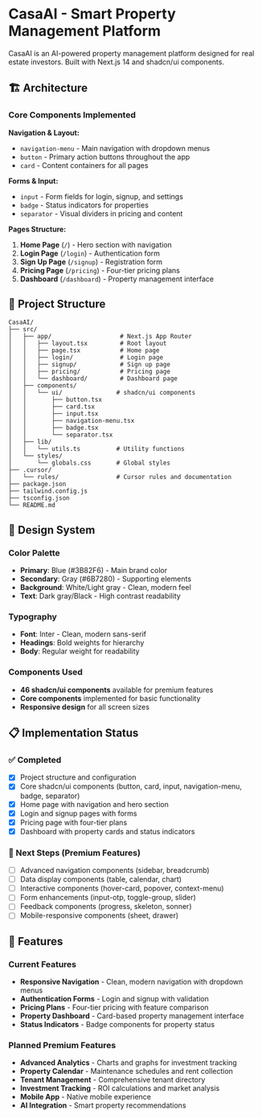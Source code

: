 # CasaAI - Smart Property Management Platform

CasaAI is an AI-powered property management platform designed for real estate investors. Built with Next.js 14 and shadcn/ui components.

## 🏗️ Architecture

### Core Components Implemented

**Navigation & Layout:**
- `navigation-menu` - Main navigation with dropdown menus
- `button` - Primary action buttons throughout the app
- `card` - Content containers for all pages

**Forms & Input:**
- `input` - Form fields for login, signup, and settings
- `badge` - Status indicators for properties
- `separator` - Visual dividers in pricing and content

**Pages Structure:**
1. **Home Page** (`/`) - Hero section with navigation
2. **Login Page** (`/login`) - Authentication form
3. **Sign Up Page** (`/signup`) - Registration form
4. **Pricing Page** (`/pricing`) - Four-tier pricing plans
5. **Dashboard** (`/dashboard`) - Property management interface

## 📁 Project Structure

```
CasaAI/
├── src/
│   ├── app/                   # Next.js App Router
│   │   ├── layout.tsx         # Root layout
│   │   ├── page.tsx           # Home page
│   │   ├── login/             # Login page
│   │   ├── signup/            # Sign up page
│   │   ├── pricing/           # Pricing page
│   │   └── dashboard/         # Dashboard page
│   ├── components/
│   │   └── ui/               # shadcn/ui components
│   │       ├── button.tsx
│   │       ├── card.tsx
│   │       ├── input.tsx
│   │       ├── navigation-menu.tsx
│   │       ├── badge.tsx
│   │       └── separator.tsx
│   ├── lib/
│   │   └── utils.ts          # Utility functions
│   └── styles/
│       └── globals.css       # Global styles
├── .cursor/
│   └── rules/                # Cursor rules and documentation
├── package.json
├── tailwind.config.js
├── tsconfig.json
└── README.md
```

## 🎨 Design System

### Color Palette
- **Primary**: Blue (#3B82F6) - Main brand color
- **Secondary**: Gray (#6B7280) - Supporting elements
- **Background**: White/Light gray - Clean, modern feel
- **Text**: Dark gray/Black - High contrast readability

### Typography
- **Font**: Inter - Clean, modern sans-serif
- **Headings**: Bold weights for hierarchy
- **Body**: Regular weight for readability

### Components Used
- **46 shadcn/ui components** available for premium features
- **Core components** implemented for basic functionality
- **Responsive design** for all screen sizes

## 📋 Implementation Status

### ✅ Completed
- [x] Project structure and configuration
- [x] Core shadcn/ui components (button, card, input, navigation-menu, badge, separator)
- [x] Home page with navigation and hero section
- [x] Login and signup pages with forms
- [x] Pricing page with four-tier plans
- [x] Dashboard with property cards and status indicators

### 🔄 Next Steps (Premium Features)
- [ ] Advanced navigation components (sidebar, breadcrumb)
- [ ] Data display components (table, calendar, chart)
- [ ] Interactive components (hover-card, popover, context-menu)
- [ ] Form enhancements (input-otp, toggle-group, slider)
- [ ] Feedback components (progress, skeleton, sonner)
- [ ] Mobile-responsive components (sheet, drawer)

## 🎯 Features

### Current Features
- **Responsive Navigation** - Clean, modern navigation with dropdown menus
- **Authentication Forms** - Login and signup with validation
- **Pricing Plans** - Four-tier pricing with feature comparison
- **Property Dashboard** - Card-based property management interface
- **Status Indicators** - Badge components for property status

### Planned Premium Features
- **Advanced Analytics** - Charts and graphs for investment tracking
- **Property Calendar** - Maintenance schedules and rent collection
- **Tenant Management** - Comprehensive tenant directory
- **Investment Tracking** - ROI calculations and market analysis
- **Mobile App** - Native mobile experience
- **AI Integration** - Smart property recommendations